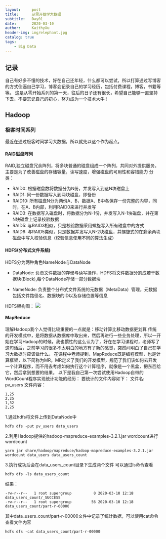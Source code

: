```yaml
---
layout:     post
title:      从零开始学大数据
subtitle:   Day01
date:       2020-03-10
author:     KaithyXu
header-img: img/elephant.jpg
catalog: true
tags:
    - Big Data
---
```


## 记录
自己有好多不懂的技术，好在自己还年轻，什么都可以尝试，所以打算通过写博客的方式倒逼自己学习，博客会记录自己的学习经历，包括付费课程，博客，书籍等等。
这是从零开始系列的第一天，往后的日子还有很长，希望自己能够一直坚持下去，不要忘记自己的初心，努力成为一个技术大牛！

## Hadoop
### 极客时间系列
最近在通过极客时间学习大数据，所以就先以这个作为起点。
#### RAID磁盘阵列
RAID,独立磁盘冗余阵列，将多块普通的磁盘组成一个阵列，共同对外提供服务。主要是为了改善磁盘的存储容量，读写速度，增强磁盘的可用性和容错能力
分类：
* RAID0: 根据磁盘数将数据分为N份，并发写入到这N块磁盘上
* RAID1: 同一份数据写入到两块磁盘，即备份
* RAID10: 所有磁盘N分为两份A、B，数据A、B中各保存一份完整的内容，同时，在A、B内部，利用RAID0来进行并发写
* RAID3: 在数据写入磁盘时，将数据分为N-1份，并发写入N-1块磁盘，并在第N块磁盘上记录校验数据
* RAID5: 与RAID3相似，只是校验数据采用螺旋写入所有磁盘中的方式
* RAID6: 与RAID5类似，只是数据并发写入N-2块磁盘，并螺旋式的在剩余两块磁盘中写入校验信息（校验信息使用不同的算法生成）

#### HDFS(分布式文件系统)
HDFS分为两种角色NameNode与DataNode
* DataNode: 负责文件数据的存储与读写操作，HDFS将文件数据分割成若干数据块(Block),每个DataNode存储一部分数据块

* NameNode: 负责整个分布式文件系统的元数据（MetaData）管理，元数据包括文件路径名、数据块的ID以及存储位置等信息

HDFS架构图：
![](https://hadoop.apache.org/docs/r1.0.4/cn/images/hdfsarchitecture.gif)

#### MapReduce
理解Hadoop我个人觉得比较重要的一点就是：移动计算比移动数据更划算
传统的开发模式中，是将数据从数据库中取出来，然后再进行一些业务处理，所以一开始在学习Hadoop的时候，我也惯性的这么认为了，好在在学习课程时，老师写了这句话后，之前学习的很多不太明白的地方有了新的感觉，突然间明白了自己在学习大数据时应该做什么。
在课程中老师提到，MapReduce既是编程模型，也是计算框架，以下简称为MR，MR定义了我们的开发模型，规范了我们该如何去开发一个计算程序，而不用去考虑如何执行这个计算程序，就像是一个黑盒，把东西给它，然后拿到想要的结果。
以下是我自己第一次尝试使用Hadoop自带的WordCount程序实现统计功能的经历：
要统计的文件内容如下：
文件名: pv_users
文件内容：
```
1,25
2,25
1,32
2,25

```
1.通过hdfs将文件上传到DataNode中

```
hdfs dfs -put pv_users data_users

```
2.利用Hadoop提供的hadoop-mapreduce-examples-3.2.1.jar wordcount进行wordcount

```
yarn jar share/hadoop/mapreduce/hadoop-mapreduce-examples-3.2.1.jar wordcount data_users data_users_count
```
3.执行成功后会在data_users_count目录下生成两个文件
可以通过ls命令查看
```
hdfs dfs -ls data_users_count
```
结果：
```
-rw-r--r--   1 root supergroup          0 2020-03-10 12:18 data_users_count/_SUCCESS
-rw-r--r--   1 root supergroup         56 2020-03-10 12:18 data_users_count/part-r-00000
```
其中data_users_count/part-r-00000文件中记录了统计数据，可以使用cat命令查看文件内容

```
hdfs dfs -cat data_users_count/part-r-00000
```